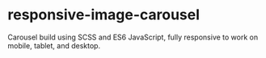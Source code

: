 # responsive-image-carousel
Carousel build using SCSS and ES6 JavaScript, fully responsive to work on mobile, tablet, and desktop.
